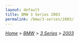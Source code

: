 ```yaml
---
layout: default
title: BMW 3 Series 2003
permalink: /bmw/3-series/2003/
---
```

[*Home*](/) > [*BMW*](/bmw/) > [*3 Series*](/bmw/3-series/) > [*2003*](/bmw/3-series/2003/)
